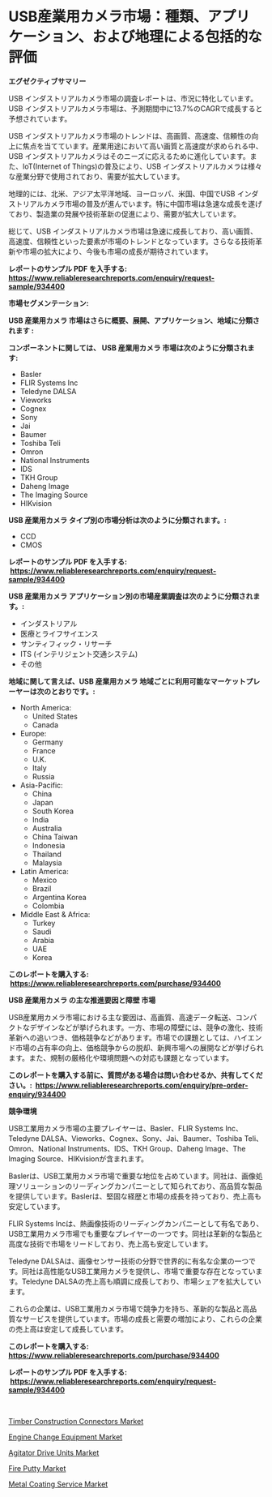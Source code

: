 <p><h1>USB産業用カメラ市場：種類、アプリケーション、および地理による包括的な評価</h1></p><p><strong>エグゼクティブサマリー</strong></p>
<p><p>USB インダストリアルカメラ市場の調査レポートは、市況に特化しています。USB インダストリアルカメラ市場は、予測期間中に13.7%のCAGRで成長すると予想されています。</p><p>USB インダストリアルカメラ市場のトレンドは、高画質、高速度、信頼性の向上に焦点を当てています。産業用途において高い画質と高速度が求められる中、USB インダストリアルカメラはそのニーズに応えるために進化しています。また、IoT(Internet of Things)の普及により、USB インダストリアルカメラは様々な産業分野で使用されており、需要が拡大しています。</p><p>地理的には、北米、アジア太平洋地域、ヨーロッパ、米国、中国でUSB インダストリアルカメラ市場の普及が進んでいます。特に中国市場は急速な成長を遂げており、製造業の発展や技術革新の促進により、需要が拡大しています。</p><p>総じて、USB インダストリアルカメラ市場は急速に成長しており、高い画質、高速度、信頼性といった要素が市場のトレンドとなっています。さらなる技術革新や市場の拡大により、今後も市場の成長が期待されています。</p></p>
<p><strong>レポートのサンプル PDF を入手する: <a href="https://www.reliableresearchreports.com/enquiry/request-sample/934400">https://www.reliableresearchreports.com/enquiry/request-sample/934400</a></strong></p>
<p><strong>市場セグメンテーション:</strong></p>
<p><strong> USB 産業用カメラ 市場はさらに概要、展開、アプリケーション、地域に分類されます :</strong></p>
<p><strong>コンポーネントに関しては、 USB 産業用カメラ 市場は次のように分類されます: &nbsp;</strong></p>
<p><ul><li>Basler</li><li>FLIR Systems Inc</li><li>Teledyne DALSA</li><li>Vieworks</li><li>Cognex</li><li>Sony</li><li>Jai</li><li>Baumer</li><li>Toshiba Teli</li><li>Omron</li><li>National Instruments</li><li>IDS</li><li>TKH Group</li><li>Daheng Image</li><li>The Imaging Source</li><li>HIKvision</li></ul></p>
<p><strong> USB 産業用カメラ タイプ別の市場分析は次のように分類されます。:</strong></p>
<p><ul><li>CCD</li><li>CMOS</li></ul></p>
<p><strong>レポートのサンプル PDF を入手する: &nbsp;<a href="https://www.reliableresearchreports.com/enquiry/request-sample/934400">https://www.reliableresearchreports.com/enquiry/request-sample/934400</a></strong></p>
<p><strong> USB 産業用カメラ アプリケーション別の市場産業調査は次のように分類されます。:</strong></p>
<p><ul><li>インダストリアル</li><li>医療とライフサイエンス</li><li>サンティフィック・リサーチ</li><li>ITS (インテリジェント交通システム)</li><li>その他</li></ul></p>
<p><strong>地域に関して言えば、USB 産業用カメラ 地域ごとに利用可能なマーケットプレーヤーは次のとおりです。:</strong></p>
<p><ul>
    <li>
        North America:
        <ul>
            <li>United States</li>
            <li>Canada</li>
        </ul>
    </li>
    <li>
        Europe:
        <ul>
            <li>Germany</li>
            <li>France</li>
            <li>U.K.</li>
            <li>Italy</li>
            <li>Russia</li>
        </ul>
    </li>
    <li>
        Asia-Pacific:
        <ul>
            <li>China</li>
            <li>Japan</li>
            <li>South Korea</li>
            <li>India</li>
            <li>Australia</li>
            <li>China Taiwan</li>
            <li>Indonesia</li>
            <li>Thailand</li>
            <li>Malaysia</li>
        </ul>
    </li>
    <li>
        Latin America:
        <ul>
            <li>Mexico</li>
            <li>Brazil</li>
            <li>Argentina Korea</li>
            <li>Colombia</li>
        </ul>
    </li>
    <li>
        Middle East & Africa:
        <ul>
            <li>Turkey</li>
            <li>Saudi</li>
            <li>Arabia</li>
            <li>UAE</li>
            <li>Korea</li>
        </ul>
    </li>
    </ul></p>
<p><strong>このレポートを購入する: &nbsp;<a href="https://www.reliableresearchreports.com/purchase/934400">https://www.reliableresearchreports.com/purchase/934400</a></strong></p>
<p><strong>USB 産業用カメラ の主な推進要因と障壁 市場</strong></p>
<p><p>USB産業用カメラ市場における主な要因は、高画質、高速データ転送、コンパクトなデザインなどが挙げられます。一方、市場の障壁には、競争の激化、技術革新への追いつき、価格競争などがあります。市場での課題としては、ハイエンド市場の占有率の向上、価格競争からの脱却、新興市場への展開などが挙げられます。また、規制の厳格化や環境問題への対応も課題となっています。</p></p>
<p><strong>このレポートを購入する前に、質問がある場合は問い合わせるか、共有してください。:&nbsp; <a href="https://www.reliableresearchreports.com/enquiry/pre-order-enquiry/934400">https://www.reliableresearchreports.com/enquiry/pre-order-enquiry/934400</a></strong></p>
<p><strong>競争環境</strong></p>
<p><p>USB工業用カメラ市場の主要プレイヤーは、Basler、FLIR Systems Inc、Teledyne DALSA、Vieworks、Cognex、Sony、Jai、Baumer、Toshiba Teli、Omron、National Instruments、IDS、TKH Group、Daheng Image、The Imaging Source、HIKvisionが含まれます。</p><p>Baslerは、USB工業用カメラ市場で重要な地位を占めています。同社は、画像処理ソリューションのリーディングカンパニーとして知られており、高品質な製品を提供しています。Baslerは、堅固な経歴と市場の成長を持っており、売上高も安定しています。</p><p>FLIR Systems Incは、熱画像技術のリーディングカンパニーとして有名であり、USB工業用カメラ市場でも重要なプレイヤーの一つです。同社は革新的な製品と高度な技術で市場をリードしており、売上高も安定しています。</p><p>Teledyne DALSAは、画像センサー技術の分野で世界的に有名な企業の一つです。同社は高性能なUSB工業用カメラを提供し、市場で重要な存在となっています。Teledyne DALSAの売上高も順調に成長しており、市場シェアを拡大しています。</p><p>これらの企業は、USB工業用カメラ市場で競争力を持ち、革新的な製品と高品質なサービスを提供しています。市場の成長と需要の増加により、これらの企業の売上高は安定して成長しています。</p></p>
<p><strong>このレポートを購入する: &nbsp; <a href="https://www.reliableresearchreports.com/purchase/934400">https://www.reliableresearchreports.com/purchase/934400</a></strong></p>
<p><strong>レポートのサンプル PDF を入手する: &nbsp;<a href="https://www.reliableresearchreports.com/enquiry/request-sample/934400">https://www.reliableresearchreports.com/enquiry/request-sample/934400</a></strong><strong></strong></p>
<p>&nbsp;</p>
<p><p><a href="https://extreme-scabiosa-c81.notion.site/Timber-Construction-Connectors-Market-Centers-on-Aspects-such-as-Market-Growth-Market-Share-Market-4ef4cc3485d74348a3cd01f7fc04ad3d">Timber Construction Connectors Market</a></p><p><a href="https://adventurous-uranium-ef9.notion.site/Global-Engine-Change-Equipment-Market-by-Types-Applications-and-Major-Players-with-Regional-Growt-f827b7c35d6f43efb7fa532a8953f564">Engine Change Equipment Market</a></p><p><a href="https://carnation-joke-41f.notion.site/Agitator-Drive-Units-Market-Size-Growing-and-Forecasted-for-period-from-2024-2031-and-provides-com-3dfe08590d6e4c26a1ef6981d57cb039">Agitator Drive Units Market</a></p><p><a href="https://view.publitas.com/reportprime-1/fire-putty-market-size-focuses-on-market-dynamics-in-depth-analysis-and-future-projections-of-its-market-forecasted-for-period-from-2024-to-2031/">Fire Putty Market</a></p><p><a href="https://view.publitas.com/reportprime-1/metal-coating-service-market-size-focuses-on-market-dynamics-in-depth-analysis-and-future-projections-of-its-market-forecasted-for-period-from-2024-to-2031/">Metal Coating Service Market</a></p></p>